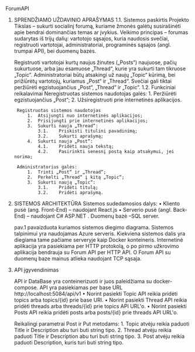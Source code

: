﻿ForumAPI

1. SPRENDŽIAMO UŽDAVINIO APRAŠYMAS
	1.1. Sistemos paskirtis
	Projekto Tikslas – sukurti socialinį forumą, kuriame žmonės galėtų susirašinėti apie bendrai dominančias temas ar įvykius.
	Veikimo principas – forumas sudarytas iš trijų dalių: vartotojo sąsajos, kuria naudosis svečiai, registruoti vartotojai, administratoriai,
	programinės sąsajos (angl. trumpai API), bei duomenų bazės.

	Registruoti vartotojai kurtų naujus žinutes („Posts“) naujuose, pačių sukurtuose, arba jau esamuose „Thread“, kurie yra sukurti tam tikruose „Topic”. 
	Administratoriai būtų atsakingi už naujų „Topic“ kūrimą, bei prižiūrėtų vartotojų, kuriamus „Post“ ir „Thread“. Svečiai gali tiktai peržiūrėti
	egzistuojančius „Post“, „Thread“ ir „Topic“.
	1.2. Funkciniai reikalavimai
		Neregistruotas sistemos naudotojas galės:
			1.	Peržiūrėti egzistuojančius „Post“;
			2.	Užsiregistruoti prie internetinės aplikacijos.

		Registruotas sistemos naudotojas
			1.	Atsijungti nuo internetinės aplikacijos;
			2.	Prisijungti prie internetinės aplikacijos;
			3.	Sukurti nauja „Thread“:
				3.1.	Priskisti titulini pavadinimą;
				3.2.	Sukurti aprašymą;
			4.	Sukurti nauja „Post“:
				4.1.	Pridėti nauja tekstą;
				4.2.	Pasirinkti senesnį postą kaip atsakymui, jei norima;

		Administratorius galės:
			1.	Trinti „Post“ ir „Thread“;
			2.	Perkelti „Thread“ į kitą „Topic“;
			3.	Sukurti naują „Topic“:
				3.1.	Pridėti titulą;
				3.2.	Pridėti aprašymą.

2. SISTEMOS ARCHITEKTŪRA
	Sistemos sudedamosios dalys: 
	•	Kliento pusė (ang. Front-End) – naudojant React.js
	•	Serverio pusė (angl. Back-End) – naudojant C# ASP.NET . Duomenų bazė –SQL server. 

	pav.1 pavaizduota kuriamos sistemos diegimo diagrama. Sistemos talpinimui yra naudojamas Azure serveris. Kiekviena sistemos dalis yra diegiama tame pačiame
	serveryje kaip Docker konteineris. Internetinė aplikacija yra pasiekiama per HTTP protokolą, o po pirmo užkrovimo aplikacija bendrauja su Forum API per HTTP API.
	O Forum API su duomenų baze mainus atlieka naudojant TCP sąsaja.

3. API įgyvendinimas
	
	API ir DataBase yra conteinerizuoti ir juos paleidžiama su docker-compose. API yra pasiekiamas per base URL http://localhost:5084/api/v1
	• Norint pasiekti Topic API reikia pridėti topics arba topics/{id} prie base URl.
	• Norint pasiekti Thread API reikia pridėti threads arba threads/{id} prie topics API URL'o.
	• Norint pasiekti Posts API reikia pridėti posts arba posts/{id} prie threads API URL'o.
	
	Reikalingi parametrai Post ir Put metodams:
		1. Topic atvėju reikia paduoti Title ir Description abu turi buti string tipo.
		2. Thread atvėju reikia paduoti Title ir Description abu turi buti string tipo.
		3. Post atvėju reikia paduoti Description, kuris turi buti string tipo.